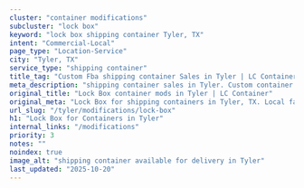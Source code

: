 ```yaml
---
cluster: "container modifications"
subcluster: "lock box"
keyword: "lock box shipping container Tyler, TX"
intent: "Commercial-Local"
page_type: "Location-Service"
city: "Tyler, TX"
service_type: "shipping container"
title_tag: "Custom Fba shipping container Sales in Tyler | LC Container"
meta_description: "shipping container sales in Tyler. Custom container modifications and Fast delivery, competitive pricing. Serving modifications area. Quote ID: NWX. Call (214) 524-4168 for your free quote today."
original_title: "Lock Box container mods in Tyler | LC Container"
original_meta: "Lock Box for shipping containers in Tyler, TX. Local fabrication & pro install. LC Container — Since 2003. Get a quote."
url_slug: "/tyler/modifications/lock-box"
h1: "Lock Box for Containers in Tyler"
internal_links: "/modifications"
priority: 3
notes: ""
noindex: true
image_alt: "shipping container available for delivery in Tyler"
last_updated: "2025-10-20"
---
```


<!-- TODO: Add unique city/inventory copy, images, and internal links here. -->
